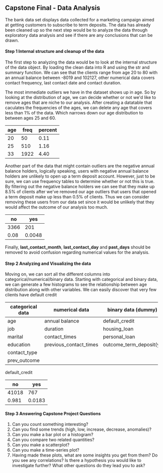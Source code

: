 ## Capstone Final - Data Analysis

The bank data set displays data collected for a marketing campaign aimed at getting customers to subscribe to term deposits. The data
has already been cleaned up so the next step would be to analyze the data through exploratory data analysis and see if there are any
conclusions that can be drawn.




#### Step 1  Internal structure and cleanup of the data
The first step to analyzing the data would be to look at the internal structure of the data object. By loading the clean data into R and 
using the str and summary function. We can see that the clients range from age 20 to 80 with an annual balance between -8019 and 102127,
other numerical data covers contact frequency, last contact date and contact duration.

The most immediate outliers we have in the dataset shows up in age. So by looking at the distribution of age, we can decide whether or not we'd like to remove ages that are niche to our analysis. After creating a datatable that caculates the frequencies of the ages, we can delete any age that covers less than 1% of the data. Which narrows down our age distribution to between ages 25 and 60.

| age | freq | percent |
|-----|------|---------|
| 20  | 50   | 0.11    |
| 25  | 510  | 1.16    |
| 33  | 1922 | 4.40    |

Another part of the data that might contain outliers are the negative annual balance holders, logically speaking, users with negative annual balance holders are unlikely to open up a term deposit account. However, just to be sure, we can use frequency tables to determine whether or not this is true. By filtering out the negative balance holders we can see that they make up 8.5% of clients after we've removed our age outliers that users that opened a term deposit make up less than 0.5% of clients. Thus we can consider removing these users from our data set since it would be unlikely that they would affect the outcome of our analysis too much.

| no  | yes  | 
|-----|------|
|3366 | 201  |
|0.08 |0.0048|

Finally, <b>last_contact_month</b>, <b>last_contact_day</b> and <b>past_days</b> should be removed to avoid confusion regarding numerical values for the analysis.




#### Step 2 Analyzing and Visualizing the data
Moving on, we can sort all the different columns into categorical/numerical/binary data. Starting with categorical and binary data, we can generate a few histograms to see the relationship between age distribution along with other variables. We can easily discover that very few clients have default credit


|categorical data          |numerical data         |binary data (dummy)
|--------------------------|-----------------------|-----------------------|
|age                       |annual balance         |default_credit         |
|job                       |duration               |housing_loan           |
|marital                   |contact_times          |personal_loan          |
|education                 |previous_contact_times |outcome_term_deposit(y)|
|contact_type              |                       |
|prev_outcome              |                       |


default_credit 

| no  | yes  | 
|-----|------|
|41018| 767  |
|0.981|0.0183|















#### Step 3 Answering Capstone Project Questions 
1. Can you count something interesting?
2. Can you find some trends (high, low, increase, decrease, anomalies)?
3. Can you make a bar plot or a histogram?
4. Can you compare two related quantities?
5. Can you make a scatterplot?
6. Can you make a time-series plot?
7. Having made these plots, what are some insights you get from them? Do you see any correlations? Is there a hypothesis you would like to investigate further? What other questions do they lead you to ask?
